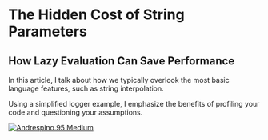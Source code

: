 # The Hidden Cost of String Parameters
## How Lazy Evaluation Can Save Performance

In this article, I talk about how we typically overlook the most basic language features, such as string interpolation.  
  
Using a simplified logger example, I emphasize the benefits of profiling your code and questioning your assumptions.  
  
[![Andrespino.95 Medium](https://github-readme-medium.vercel.app/?username=andrespino.95)](https://medium.com/@andrespino.95/the-hidden-cost-of-string-parameters-e47519e618ed)
